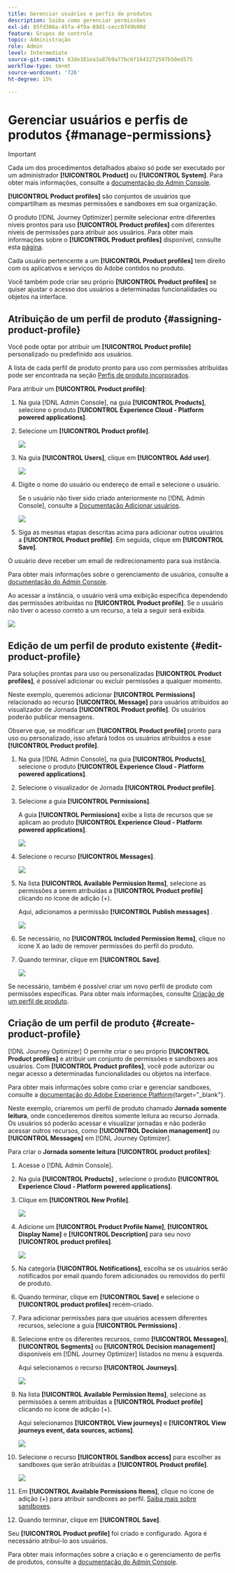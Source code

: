 ```yaml
---
title: Gerenciar usuários e perfis de produtos
description: Saiba como gerenciar permissões
exl-id: 85fd386a-45fa-4f9a-89d1-cecc0749b90d
feature: Grupos de controle
topic: Administração
role: Admin
level: Intermediate
source-git-commit: 63de381ea3a87b9a77bc6f1643272597b50ed575
workflow-type: tm+mt
source-wordcount: '726'
ht-degree: 15%

---
```


# Gerenciar usuários e perfis de produtos {#manage-permissions}

>[!IMPORTANT]
>
> Cada um dos procedimentos detalhados abaixo só pode ser executado por um administrador **[!UICONTROL Product]** ou **[!UICONTROL System]**. Para obter mais informações, consulte a [documentação do Admin Console](https://helpx.adobe.com/enterprise/admin-guide.html/enterprise/using/admin-roles.ug.html).

**[!UICONTROL Product profiles]** são conjuntos de usuários que compartilham as mesmas permissões e sandboxes em sua organização.

O produto [!DNL Journey Optimizer] permite selecionar entre diferentes níveis prontos para uso **[!UICONTROL Product profiles]** com diferentes níveis de permissões para atribuir aos usuários. Para obter mais informações sobre o **[!UICONTROL Product profiles]** disponível, consulte esta [página](ootb-product-profiles.md).

Cada usuário pertencente a um **[!UICONTROL Product profiles]** tem direito com os aplicativos e serviços do Adobe contidos no produto.

Você também pode criar seu próprio **[!UICONTROL Product profiles]** se quiser ajustar o acesso dos usuários a determinadas funcionalidades ou objetos na interface.

## Atribuição de um perfil de produto {#assigning-product-profile}

Você pode optar por atribuir um **[!UICONTROL Product profile]** personalizado ou predefinido aos usuários.

A lista de cada perfil de produto pronto para uso com permissões atribuídas pode ser encontrada na seção [Perfis de produto incorporados](ootb-product-profiles.md).

Para atribuir um **[!UICONTROL Product profile]**:

1. Na guia [!DNL Admin Console], na guia **[!UICONTROL Products]**, selecione o produto **[!UICONTROL Experience Cloud - Platform powered applications]**.

1. Selecione um **[!UICONTROL Product profile]**.

   ![](../assets/access_control_2.png)

1. Na guia **[!UICONTROL Users]**, clique em **[!UICONTROL Add user]**.

   ![](../assets/access_control_3.png)

1. Digite o nome do usuário ou endereço de email e selecione o usuário.

   Se o usuário não tiver sido criado anteriormente no [!DNL Admin Console], consulte a [Documentação Adicionar usuários](https://helpx.adobe.com/enterprise/admin-guide.html/enterprise/using/manage-users-individually.ug.html#add-users).

   ![](../assets/access_control_4.png)

1. Siga as mesmas etapas descritas acima para adicionar outros usuários a **[!UICONTROL Product profile]**. Em seguida, clique em **[!UICONTROL Save]**.

O usuário deve receber um email de redirecionamento para sua instância.

Para obter mais informações sobre o gerenciamento de usuários, consulte a [documentação do Admin Console](https://helpx.adobe.com/enterprise/admin-guide.html/enterprise/using/manage-users-individually.ug.html).

Ao acessar a instância, o usuário verá uma exibição específica dependendo das permissões atribuídas no **[!UICONTROL Product profile]**. Se o usuário não tiver o acesso correto a um recurso, a tela a seguir será exibida.

![](../assets/access_control_1.png)

## Edição de um perfil de produto existente {#edit-product-profile}

Para soluções prontas para uso ou personalizadas **[!UICONTROL Product profiles]**, é possível adicionar ou excluir permissões a qualquer momento.

Neste exemplo, queremos adicionar **[!UICONTROL Permissions]** relacionado ao recurso **[!UICONTROL Message]** para usuários atribuídos ao visualizador de Jornada **[!UICONTROL Product profile]**. Os usuários poderão publicar mensagens.

Observe que, se modificar um **[!UICONTROL Product profile]** pronto para uso ou personalizado, isso afetará todos os usuários atribuídos a esse **[!UICONTROL Product profile]**.

1. Na guia [!DNL Admin Console], na guia **[!UICONTROL Products]**, selecione o produto **[!UICONTROL Experience Cloud - Platform powered applications]**.

1. Selecione o visualizador de Jornada **[!UICONTROL Product profile]**.

1. Selecione a guia **[!UICONTROL Permissions]**.

   A guia **[!UICONTROL Permissions]** exibe a lista de recursos que se aplicam ao produto **[!UICONTROL Experience Cloud - Platform powered applications]**.

   ![](../assets/access_control_5.png)

1. Selecione o recurso **[!UICONTROL Messages]**.

   ![](../assets/access_control_6.png)

1. Na lista **[!UICONTROL Available Permission Items]**, selecione as permissões a serem atribuídas a **[!UICONTROL Product profile]** clicando no ícone de adição (+).

   Aqui, adicionamos a permissão **[!UICONTROL Publish messages]** .

   ![](../assets/access_control_7.png)

1. Se necessário, no **[!UICONTROL Included Permission Items]**, clique no ícone X ao lado de remover permissões do perfil do produto.

1. Quando terminar, clique em **[!UICONTROL Save]**.

   ![](../assets/access_control_8.png)

Se necessário, também é possível criar um novo perfil de produto com permissões específicas. Para obter mais informações, consulte [Criação de um perfil de produto](#create-product-profile).

## Criação de um perfil de produto {#create-product-profile}

[!DNL Journey Optimizer] O permite criar o seu próprio  **[!UICONTROL Product profiles]** e atribuir um conjunto de permissões e sandboxes aos usuários. Com **[!UICONTROL Product profiles]**, você pode autorizar ou negar acesso a determinadas funcionalidades ou objetos na interface.

Para obter mais informações sobre como criar e gerenciar sandboxes, consulte a [documentação do Adobe Experience Platform](https://experienceleague.adobe.com/docs/experience-platform/sandbox/ui/user-guide.html?lang=pt-BR){target=&quot;_blank&quot;}.

Neste exemplo, criaremos um perfil de produto chamado **Jornada somente leitura**, onde concederemos direitos somente leitura ao recurso Jornada. Os usuários só poderão acessar e visualizar jornadas e não poderão acessar outros recursos, como **[!UICONTROL Decision management]** ou **[!UICONTROL Messages]** em [!DNL Journey Optimizer].

Para criar o **Jornada somente leitura** **[!UICONTROL product profiles]**:

1. Acesse o [!DNL Admin Console].

1. Na guia **[!UICONTROL Products]** , selecione o produto **[!UICONTROL Experience Cloud - Platform powered applications]**.

1. Clique em **[!UICONTROL New Profile]**.

   ![](../assets/access_control_9.png)

1. Adicione um **[!UICONTROL Product Profile Name]**, **[!UICONTROL Display Name]** e **[!UICONTROL Description]** para seu novo **[!UICONTROL product profiles]**.

   ![](../assets/access_control_10.png)

1. Na categoria **[!UICONTROL Notifications]**, escolha se os usuários serão notificados por email quando forem adicionados ou removidos do perfil de produto.

1. Quando terminar, clique em **[!UICONTROL Save]** e selecione o **[!UICONTROL product profiles]** recém-criado.

1. Para adicionar permissões para que usuários acessem diferentes recursos, selecione a guia **[!UICONTROL Permissions]** .

1. Selecione entre os diferentes recursos, como **[!UICONTROL Messages]**, **[!UICONTROL Segments]** ou **[!UICONTROL Decision management]** disponíveis em [!DNL Journey Optimizer] listados no menu à esquerda.

   Aqui selecionamos o recurso **[!UICONTROL Journeys]**.

   ![](../assets/access_control_11.png)

1. Na lista **[!UICONTROL Available Permission Items]**, selecione as permissões a serem atribuídas a **[!UICONTROL Product profile]** clicando no ícone de adição (+).

   Aqui selecionamos **[!UICONTROL View journeys]** e **[!UICONTROL View journeys event, data sources, actions]**.

   ![](../assets/access_control_12.png)

1. Selecione o recurso **[!UICONTROL Sandbox access]** para escolher as sandboxes que serão atribuídas a **[!UICONTROL Product profile]**.

   ![](../assets/access_control_13.png)

1. Em **[!UICONTROL Available Permissions Items]**, clique no ícone de adição (+) para atribuir sandboxes ao perfil. [Saiba mais sobre sandboxes](sandboxes.md).

1. Quando terminar, clique em **[!UICONTROL Save]**.

Seu **[!UICONTROL Product profile]** foi criado e configurado. Agora é necessário atribuí-lo aos usuários.

Para obter mais informações sobre a criação e o gerenciamento de perfis de produtos, consulte a [documentação do Admin Console](https://helpx.adobe.com/enterprise/admin-guide.html/enterprise/using/manage-product-profiles.ug.html).
